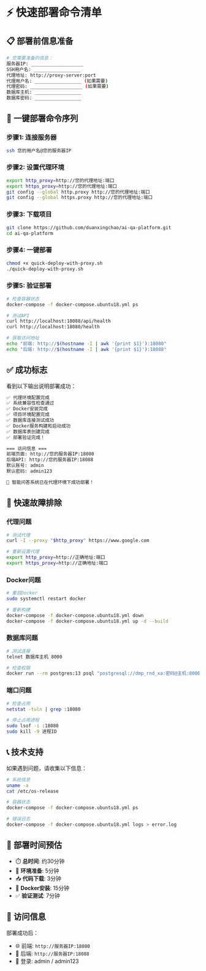 # ⚡ 快速部署命令清单

## 📋 **部署前信息准备**

```bash
# 您需要准备的信息：
服务器IP: ___________________
SSH用户名: _________________
代理地址: http://proxy-server:port
代理用户名: _________________ (如果需要)
代理密码: ___________________ (如果需要)
数据库主机: _________________
数据库密码: _________________
```

## 🚀 **一键部署命令序列**

### **步骤1: 连接服务器**
```bash
ssh 您的用户名@您的服务器IP
```

### **步骤2: 设置代理环境**
```bash
export http_proxy=http://您的代理地址:端口
export https_proxy=http://您的代理地址:端口
git config --global http.proxy http://您的代理地址:端口
git config --global https.proxy http://您的代理地址:端口
```

### **步骤3: 下载项目**
```bash
git clone https://github.com/duanxingchao/ai-qa-platform.git
cd ai-qa-platform
```

### **步骤4: 一键部署**
```bash
chmod +x quick-deploy-with-proxy.sh
./quick-deploy-with-proxy.sh
```

### **步骤5: 验证部署**
```bash
# 检查容器状态
docker-compose -f docker-compose.ubuntu18.yml ps

# 测试API
curl http://localhost:18088/api/health
curl http://localhost:18080/health

# 获取访问地址
echo "前端: http://$(hostname -I | awk '{print $1}'):18080"
echo "后端: http://$(hostname -I | awk '{print $1}'):18088"
```

## ✅ **成功标志**

看到以下输出说明部署成功：
```bash
✅ 代理环境配置完成
✅ 系统兼容性检查通过
✅ Docker安装完成
✅ 项目环境配置完成
✅ 数据库连接测试成功
✅ Docker服务构建和启动成功
✅ 数据库表创建完成
✅ 部署验证完成！

=== 访问信息 ===
前端页面: http://您的服务器IP:18080
后端API: http://您的服务器IP:18088
默认账号: admin
默认密码: admin123

🎉 智能问答系统已在代理环境下成功部署！
```

## 🚨 **快速故障排除**

### **代理问题**
```bash
# 测试代理
curl -I --proxy "$http_proxy" https://www.google.com

# 重新设置代理
export http_proxy=http://正确地址:端口
export https_proxy=http://正确地址:端口
```

### **Docker问题**
```bash
# 重启Docker
sudo systemctl restart docker

# 重新构建
docker-compose -f docker-compose.ubuntu18.yml down
docker-compose -f docker-compose.ubuntu18.yml up -d --build
```

### **数据库问题**
```bash
# 测试连接
telnet 数据库主机 8000

# 检查权限
docker run --rm postgres:13 psql "postgresql://dmp_rnd_xa:密码@主机:8000/datalake" -c "SELECT 1;"
```

### **端口问题**
```bash
# 检查占用
netstat -tuln | grep :18080

# 停止占用进程
sudo lsof -i :18080
sudo kill -9 进程ID
```

## 📞 **技术支持**

如果遇到问题，请收集以下信息：
```bash
# 系统信息
uname -a
cat /etc/os-release

# 容器状态
docker-compose -f docker-compose.ubuntu18.yml ps

# 错误日志
docker-compose -f docker-compose.ubuntu18.yml logs > error.log
```

## 🎯 **部署时间预估**

- ⏱️ **总时间**: 约30分钟
- 🔧 **环境准备**: 5分钟
- 📥 **代码下载**: 3分钟
- 🐳 **Docker安装**: 15分钟
- ✅ **验证测试**: 7分钟

## 📱 **访问信息**

部署成功后：
- 🌐 前端: `http://服务器IP:18080`
- 🔌 后端: `http://服务器IP:18088`
- 👤 登录: admin / admin123
